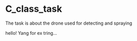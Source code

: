 # C_class_task
The task is about the drone used for detecting and spraying

hello! Yang
for ex tring...
